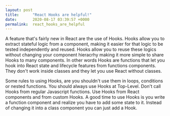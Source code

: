 ```yaml
---
layout: post
title:      "React Hooks are helpful!"
date:       2020-08-17 03:39:57 +0000
permalink:  react_hooks_are_helpful
---
```



A feature that's fairly new in React are the use of Hooks. Hooks allow you to extract stateful logic from a component, making it easier for that logic to be tested independently and reused.  Hooks allow you to reuse these logics without changing your component hieracrhy making it more simple to share Hooks to many components. In other words Hooks are functions that let you hook into React state and lifecycle features from functions components.  They don't work inside classes and they let you use React without classes.

Some rules to using Hooks, are you shouldn't use them in loops, conditions or nested functions. You should always use Hooks at Top-Level.  Don't call Hooks from regular Javascript functions. Use Hooks from React components and from custom Hooks. A good time to use Hooks is you write a function component and realize you have to add some state to it. Instead of changing it into a class component you can just add a Hook.


